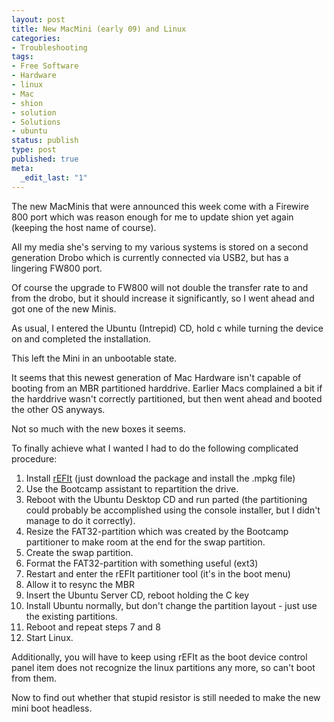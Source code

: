 ```yaml
---
layout: post
title: New MacMini (early 09) and Linux
categories:
- Troubleshooting
tags:
- Free Software
- Hardware
- linux
- Mac
- shion
- solution
- Solutions
- ubuntu
status: publish
type: post
published: true
meta:
  _edit_last: "1"
---
```

The new MacMinis that were announced this week come with a Firewire 800 port which was reason enough for me to update shion yet again (keeping the host name of course).

All my media she's serving to my various systems is stored on a second generation Drobo which is currently connected via USB2, but has a lingering FW800 port.

Of course the upgrade to FW800 will not double the transfer rate to and from the drobo, but it should increase it significantly, so I went ahead and got one of the new Minis.

As usual, I entered the Ubuntu (Intrepid) CD, hold c while turning the device on and completed the installation.

This left the Mini in an unbootable state.

It seems that this newest generation of Mac Hardware isn't capable of booting from an MBR partitioned harddrive. Earlier Macs complained a bit if the harddrive wasn't correctly partitioned, but then went ahead and booted the other OS anyways.

Not so much with the new boxes it seems.

To finally achieve what I wanted I had to do the following complicated procedure:
<ol>
	<li>Install <a href="http://refit.sourceforge.net/">rEFIt</a> (just download the package and install the .mpkg file)</li>
	<li>Use the Bootcamp assistant to repartition the drive.</li>
	<li>Reboot with the Ubuntu Desktop CD and run parted (the partitioning could probably be accomplished using the console installer, but I didn't manage to do it correctly).</li>
	<li>Resize the FAT32-partition which was created by the Bootcamp partitioner to make room at the end for the swap partition.</li>
	<li>Create the swap partition.</li>
	<li>Format the FAT32-partition with something useful (ext3)</li>
	<li>Restart and enter the rEFIt partitioner tool (it's in the boot menu)</li>
	<li>Allow it to resync the MBR</li>
	<li>Insert the Ubuntu Server CD, reboot holding the C key</li>
	<li>Install Ubuntu normally, but don't change the partition layout - just use the existing partitions.</li>
	<li>Reboot and repeat steps 7 and 8</li>
	<li>Start Linux.</li>
</ol>
Additionally, you will have to keep using rEFIt as the boot device control panel item does not recognize the linux partitions any more, so can't boot from them.

Now to find out whether that stupid resistor is still needed to make the new mini boot headless.
